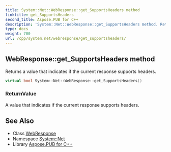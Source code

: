 ```yaml
---
title: System::Net::WebResponse::get_SupportsHeaders method
linktitle: get_SupportsHeaders
second_title: Aspose.PUB for C++
description: 'System::Net::WebResponse::get_SupportsHeaders method. Returns a value that indicates if the current response supports headers in C++.'
type: docs
weight: 700
url: /cpp/system.net/webresponse/get_supportsheaders/
---
```

## WebResponse::get_SupportsHeaders method


Returns a value that indicates if the current response supports headers.

```cpp
virtual bool System::Net::WebResponse::get_SupportsHeaders()
```


### ReturnValue

A value that indicates if the current response supports headers.

## See Also

* Class [WebResponse](../)
* Namespace [System::Net](../../)
* Library [Aspose.PUB for C++](../../../)
